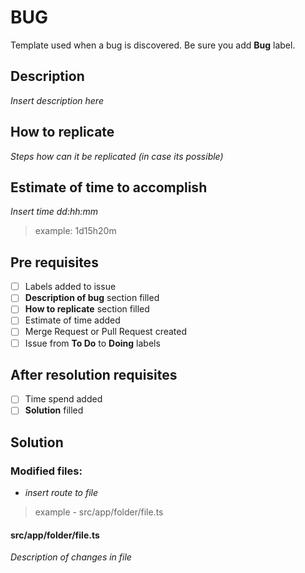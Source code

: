 # BUG

Template used when a bug is discovered. Be sure you add **Bug** label.

## Description

_Insert description here_

## How to replicate

_Steps how can it be replicated (in case its possible)_

## Estimate of time to accomplish

_Insert time dd:hh:mm_

> example: 1d15h20m

## Pre requisites

- [ ] Labels added to issue
- [ ] **Description of bug** section filled
- [ ] **How to replicate** section filled
- [ ] Estimate of time added
- [ ] Merge Request or Pull Request created
- [ ] Issue from **To Do** to **Doing** labels

## After resolution requisites

- [ ] Time spend added
- [ ] **Solution** filled

## Solution

### Modified files:

- _insert route to file_

> example - src/app/folder/file.ts

#### src/app/folder/file.ts

_Description of changes in file_

